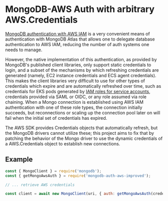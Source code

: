 # MongoDB-AWS Auth with arbitrary AWS.Credentials
[MongoDB authentication with AWS IAM](https://docs.atlas.mongodb.com/security/passwordless-authentication/) is a very convenient means of authentication with MongoDB Atlas that allows one to delegate database authentication to AWS IAM, reducing the number of auth systems one needs to manage.

However, the native implementation of this authentication, as provided by MongoDB's published client libraries, only support static credentials to login, and a subset of the mechanisms by which refreshing credentials are generated (namely, EC2 instance credentials and ECS agent credentials). This makes the client libraries very difficult to use for other types of credentials which expire and are automatically refreshed over time, such as credentials for EKS pods generated by [IAM
roles for service accounts](https://docs.aws.amazon.com/eks/latest/userguide/iam-roles-for-service-accounts.html), credentials provided via SAML or OIDC, or any role assumed via role chaining. When a Mongo connection is established using AWS IAM authentication with one of these role types, the connection initially succeeds, but reconnections or scaling up the connection pool later on will fail when the initial set of credentials has expired.

The AWS SDK provides Credentials objects that automatically refresh, but the MongoDB drivers cannot utilize these; this project aims to fix that by patching the behavior of the Mongo driver to use the dynamic credentials of a AWS.Credentials object to establish new connections.

## Example
```js
const { MongoClient } = require('mongodb');
const { getMongoAwsAuth } = require('mongodb-auth-aws-improved');

// ... retrieve AWS credentials

const client = await new MongoClient(uri, { auth: getMongoAwsAuth(credentials) }).connect();
```
